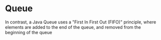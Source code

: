 # Queue
In contrast, a Java Queue uses a "First In First Out (FIFO)" principle, where elements are added to the end of the queue, and removed from the beginning of the queue
